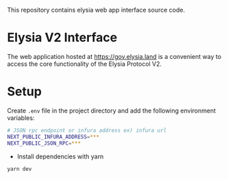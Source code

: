 This repository contains elysia web app interface source code.

# Elysia V2 Interface
The web application hosted at https://gov.elysia.land is a convenient way to access the core functionality of the Elysia Protocol V2.

# Setup

Create `.env` file in the project directory and add the following environment variables:

```bash
# JSON rpc endpoint or infura address ex) infura url
NEXT_PUBLIC_INFURA_ADDRESS=***
NEXT_PUBLIC_JSON_RPC=***
```

- Install dependencies with yarn

```bash
yarn dev
```
